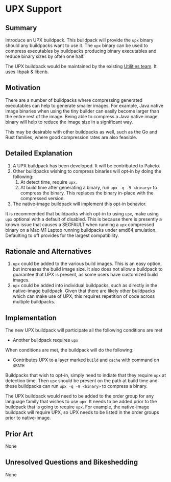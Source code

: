 # UPX Support

## Summary

Introduce an UPX buildpack. This buildpack will provide the `upx` binary should any buildpacks want to use it. The `upx` binary can be used to compress executables by buildpacks producing binary executables and reduce binary sizes by often one half.

The UPX buildpack would be maintained by the existing [Utilities team](https://github.com/orgs/paketo-buildpacks/teams/utilities). It uses libpak & libcnb.

## Motivation

There are a number of buildpacks where compressing generated executables can help to generate smaller images. For example, Java native image binaries when using the tiny builder can easily become larger than the entire rest of the image. Being able to compress a Java native image binary will help to reduce the image size in a significant way.

This may be desirable with other buildpacks as well, such as the Go and Rust families, where good compression rates are also feasible.

## Detailed Explanation

1. A UPX buildpack has been developed. It will be contributed to Paketo.
2. Other buildpacks wishing to compress binaries will opt-in by doing the following:
   1. At detect time, require `upx`.
   2. At build time after generating a binary, run `upx -q -9 <binary>` to compress the binary. This replaces the binary in-place with the compressed version.
3. The native-image buildpack will implement this opt-in behavior.

It is recommended that buildpacks which opt-in to using `upx`, make using `upx` optional with a default of disabled. This is because there is presently a known issue that causes a SEGFAULT when running a `upx` compressed binary on a Mac M1 Laptop running buildpacks under amd64 emulation. Defaulting to off provides for the largest compatibility.

## Rationale and Alternatives

1. `upx` could be added to the various build images. This is an easy option, but increases the build image size. It also does not allow a buildpack to guarantee that UPX is present, as some users have customized build images.
2. `upx` could be added into individual buildpacks, such as directly in the native-image buildpack. Given that there are likely other buildpacks which can make use of UPX, this requires repetition of code across multiple buildpacks.

## Implementation

The new UPX buildpack will participate all the following conditions are met

* Another buildpack requires `upx`

When conditions are met, the buildpack will do the following:

* Contributes UPX to a layer marked `build` and `cache` with command on `$PATH`

Buildpacks that wish to opt-in, simply need to indiate that they require `upx` at detection time. Then `upx` should be present on the path at build time and these buildpacks can run `upx -q -9 <binary>` to compress a binary.

The UPX buildpack would need to be added to the order group for any language family that wishes to use `upx`. It needs to be added prior to the buildpack that is going to require `upx`. For example, the native-image buildpack will require UPX, so UPX needs to be listed in the order groups prior to native-image.

## Prior Art

None

## Unresolved Questions and Bikeshedding

None

